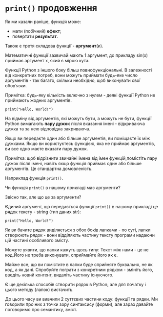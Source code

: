 # `print()` продовження
Як ми казали раніше, функція може:

- мати (побічний) **ефект**;
- повертати **результат**.

Також є третя складова функції - **аргумент**(и).

Математичні функції зазвичай мають 1 аргумент, до прикладу sin(x) приймає аргумент x, який є мірою кута.

Функції Python з іншого боку більш повнофункціональні. В залежності від конкретних потреб, вони можуть приймати будь-яке число аргументів - так багато, скільки необхідно, щоб виконувати свої обовʼязки.

Примітка: будь-яку кількість включно з нулем - деякі функції Python не приймають жодних аргументів.

`print("Hello, World!")`


На відміну від аргументів, які можуть бути, а можуть не бути, функції Python вимагають **пару дужок** після вказання імені - відкриваюча дужка та за нею відповідна закриваюча.


Якщо ви передаєте один або більше аргументів, ви поміщаєте їх між дужками. Якщо ви користуєтесь функцією, яка не приймає аргументів, ви все одно маєте вказати пару дужок.

Примітка: щоб відрізнити звичайні імена від імен функцій,помістіть пару дужок після імені, навіть якщо функція приймає один або більше аргументів. Це стандартна домовленість.

Наприклад функція `print()`.

Чи функція `print()` в нашому прикладі має аргументи?

Звісно так, але що це за аргументи?

Єдиний аргумент, що передається функції `print()` в нашому прикладі це рядок тексту - string (тип даних str):

`print("Hello, World!")`

Як ви бачите рядок виділяється з обох боків лапками - по суті, лапки створюють рядок - вони відділяють частину тексту програми надаючи цій частині особливого змісту.

Можете уявити, що лапки кажуть щось типу: Текст між нами - це не код.Його не треба виконувати, сприймайте його як є.

Майже все, що ви помістите в лапки буде сприйняте буквально, не як код, а як дані. Спробуйте пограти з конкретним рядком - змініть його, введіть новий контент, видаліть частину існуючого.


Є ще декілька способів створити рядок в Python, але для початку і цього методу (лапок) вистачить.


До цього часу ви вивчили 2 суттєвих частини коду: функції та рядки. Ми говорили про них з точки зору синтаксису (форми), але зараз давайте поговоримо про семантику, зміст.